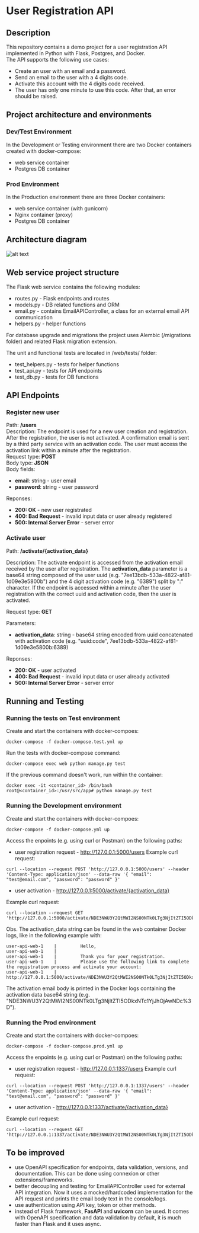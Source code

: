 # User Registration API

## Description
This repository contains a demo project for a user registration API implemented in Python with Flask, Postgres, and Docker.  
The API supports the following use cases:
- Create an user with an email and a password.
- Send an email to the user with a 4 digits code.
- Activate this account with the 4 digits code received.
- The user has only one minute to use this code. After that, an error should be raised.

## Project architecture and environments
### Dev/Test Environment
In the Development or Testing environment there are two Docker containers created with docker-compose:
- web service container
- Postgres DB container

### Prod Environment
In the Production environment there are three Docker containers:  
- web service container (with gunicorn)
- Nginx container (proxy)
- Postgres DB container

## Architecture diagram

![alt text](https://github.com/fnastase/user-api/blob/main/image.png?raw=true)

## Web service project structure
The Flask web service contains the following modules:
- routes.py - Flask endpoints and routes
- models.py - DB related functions and ORM
- email.py - contains EmailAPIController, a class for an external email API communication
- helpers.py - helper functions  

For database upgrade and migrations the project uses Alembic (/migrations folder) and related Flask migration extension. 

The unit and functional tests are located in /web/tests/ folder:
- test_helpers.py - tests for helper functions
- test_api.py - tests for API endpoints
- test_db.py - tests for DB functions 

## API Endpoints

### Register new user
Path: **/users**  
Description: The endpoint is used for a new user creation and registration. After the registration, the user is not activated. A confirmation email is sent by a third party service with an activation code. The user must access the activation link within a minute after the registration.  
Request type: **POST**  
Body type: **JSON**  
Body fields:  
- **email**: string - user email
- **password**: string - user password

Reponses:
- **200: OK** - new user registrated
- **400: Bad Request** - invalid input data or user already registered
- **500: Internal Server Error** - server error

### Activate user
Path: **/activate/{activation_data}**  

Description: The activate endpoint is accessed from the activation email received by the user after registration. The **activation_data** parameter is a base64 string composed of the user uuid (e.g. "7ee13bdb-533a-4822-af81-1d09e3e5800b") and the 4 digit activation code (e.g. "6389") split by ":" character. If the endpoint is accessed within a minute after the user registration with the correct uuid and activation code, then the user is activated.  

Request type: **GET**  

Parameters:
- **activation_data**: string - base64 string encoded from uuid concatenated with activation code (e.g. "uuid:code", 7ee13bdb-533a-4822-af81-1d09e3e5800b:6389)

Reponses:
- **200: OK** - user activated
- **400: Bad Request** - invalid input data or user already activated
- **500: Internal Server Error** - server error


## Running and Testing

### Running the tests on Test environment

Create and start the containers with docker-compoes:  
```
docker-compose -f docker-compose.test.yml up
```

Run the tests with docker-compose command:  
```
docker-compose exec web python manage.py test
```

If the previous command doesn't work, run within the container:
```
docker exec -it <container_id> /bin/bash
root@<container_id>:/usr/src/app# python manage.py test 
```

### Running the Development environment
Create and start the containers with docker-compoes:  
```
docker-compose -f docker-compose.yml up
```

Access the enpoints (e.g. using curl or Postman) on the following paths:

- user registration request - http://127.0.0.1:5000/users
Example curl request:
```
curl --location --request POST 'http://127.0.0.1:5000/users' --header 'Content-Type: application/json' --data-raw '{ "email": "test@email.com", "password": "password" }'
```

- user activation - http://127.0.0.1:5000/activate/{activation_data}

Example curl request:
```
curl --location --request GET 'http://127.0.0.1:5000/activate/NDE3NWU3Y2QtMWI2NS00NTk0LTg3NjItZTI5ODkxNTc1YjJhOjAwNDc%3D'
```
Obs. The activation_data string can be found in the web container Docker logs, like in the following example with:
```
user-api-web-1    |         Hello,
user-api-web-1    |
user-api-web-1    |         Thank you for your registration.
user-api-web-1    |         Please use the following link to complete the registration process and activate your account:
user-api-web-1    |         http://127.0.0.1:5000/activate/NDE3NWU3Y2QtMWI2NS00NTk0LTg3NjItZTI5ODkxNTc1YjJhOjAwNDc%3D
```
The activation email body is printed in the Docker logs containing the activation data base64 string (e.g. "NDE3NWU3Y2QtMWI2NS00NTk0LTg3NjItZTI5ODkxNTc1YjJhOjAwNDc%3D").

### Running the Prod environment
Create and start the containers with docker-compoes:  
```
docker-compose -f docker-compose.prod.yml up
```

Access the enpoints (e.g. using curl or Postman) on the following paths:

- user registration request - http://127.0.0.1:1337/users
Example curl request:
```
curl --location --request POST 'http://127.0.0.1:1337/users' --header 'Content-Type: application/json' --data-raw '{ "email": "test@email.com", "password": "password" }'
```

- user activation - http://127.0.0.1:1337/activate/{activation_data}

Example curl request:
```
curl --location --request GET 'http://127.0.0.1:1337/activate/NDE3NWU3Y2QtMWI2NS00NTk0LTg3NjItZTI5ODkxNTc1YjJhOjAwNDc%3D'
```

## To be improved

- use OpenAPI specification for endpoints, data validation, versions, and documentation. This can be done using connexion or other extensions/frameworks.
- better decoupling and testing for EmailAPIController used for external API integration. Now it uses a mocked/hardcoded implementation for the API request and prints the email body text in the console/logs.
- use authentication using API key, token or other methods.
- instead of Flask framework, **FasAPI** and **uvicorn** can be used. It comes with OpenAPI specification and data validation by default, it is much faster than Flask and it uses async.
